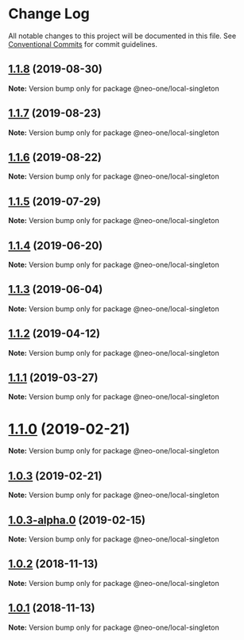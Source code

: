 # Change Log

All notable changes to this project will be documented in this file.
See [Conventional Commits](https://conventionalcommits.org) for commit guidelines.

## [1.1.8](https://github.com/neo-one-suite/neo-one/compare/@neo-one/local-singleton@1.1.7...@neo-one/local-singleton@1.1.8) (2019-08-30)

**Note:** Version bump only for package @neo-one/local-singleton





## [1.1.7](https://github.com/neo-one-suite/neo-one/compare/@neo-one/local-singleton@1.1.6...@neo-one/local-singleton@1.1.7) (2019-08-23)

**Note:** Version bump only for package @neo-one/local-singleton





## [1.1.6](https://github.com/neo-one-suite/neo-one/compare/@neo-one/local-singleton@1.1.5...@neo-one/local-singleton@1.1.6) (2019-08-22)

**Note:** Version bump only for package @neo-one/local-singleton





## [1.1.5](https://github.com/neo-one-suite/neo-one/compare/@neo-one/local-singleton@1.1.4...@neo-one/local-singleton@1.1.5) (2019-07-29)

**Note:** Version bump only for package @neo-one/local-singleton





## [1.1.4](https://github.com/neo-one-suite/neo-one/compare/@neo-one/local-singleton@1.1.3...@neo-one/local-singleton@1.1.4) (2019-06-20)

**Note:** Version bump only for package @neo-one/local-singleton





## [1.1.3](https://github.com/neo-one-suite/neo-one/compare/@neo-one/local-singleton@1.1.2...@neo-one/local-singleton@1.1.3) (2019-06-04)

**Note:** Version bump only for package @neo-one/local-singleton





## [1.1.2](https://github.com/neo-one-suite/neo-one/compare/@neo-one/local-singleton@1.1.1...@neo-one/local-singleton@1.1.2) (2019-04-12)

**Note:** Version bump only for package @neo-one/local-singleton





## [1.1.1](https://github.com/neo-one-suite/neo-one/compare/@neo-one/local-singleton@1.1.0...@neo-one/local-singleton@1.1.1) (2019-03-27)

**Note:** Version bump only for package @neo-one/local-singleton





# [1.1.0](https://github.com/neo-one-suite/neo-one/compare/@neo-one/local-singleton@1.0.3...@neo-one/local-singleton@1.1.0) (2019-02-21)

**Note:** Version bump only for package @neo-one/local-singleton





## [1.0.3](https://github.com/neo-one-suite/neo-one/compare/@neo-one/local-singleton@1.0.3-alpha.0...@neo-one/local-singleton@1.0.3) (2019-02-21)

**Note:** Version bump only for package @neo-one/local-singleton





## [1.0.3-alpha.0](https://github.com/neo-one-suite/neo-one/compare/@neo-one/local-singleton@1.0.2...@neo-one/local-singleton@1.0.3-alpha.0) (2019-02-15)

**Note:** Version bump only for package @neo-one/local-singleton





## [1.0.2](https://github.com/neo-one-suite/neo-one/compare/@neo-one/local-singleton@1.0.1...@neo-one/local-singleton@1.0.2) (2018-11-13)

**Note:** Version bump only for package @neo-one/local-singleton





## [1.0.1](https://github.com/neo-one-suite/neo-one/compare/@neo-one/local-singleton@1.0.0...@neo-one/local-singleton@1.0.1) (2018-11-13)

**Note:** Version bump only for package @neo-one/local-singleton
